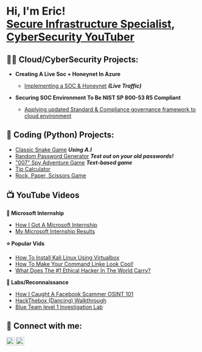 <h1>Hi, I'm Eric! <br/> <a href="https://www.linkedin.com/in/eric-mcclellan-jr/">Secure Infrastructure Specialist</a>, <a href="https://www.youtube.com/@cyber_hawks"> CyberSecurity YouTuber</a></h1>

<h2>👨‍💻 Cloud/CyberSecurity Projects:</h2>

- <b> Creating A Live Soc + Honeynet In Azure </b>
  - [Implementing a SOC & Honeynet](https://github.com/EricMcclellan1/Cloud-Soc) <i><b>(Live Traffic)</b></i>
    
- <b> Securing SOC Environment To Be NIST SP 800-53 R5 Compliant </b>
  - [Applying updated Standard & Compliance governance framework to cloud environment](https://github.com/EricMcclellan1/NIST-Compliance/tree/main)
 

<h2>🤖 Coding (Python) Projects:</h2>

- [Classic Snake Game](https://github.com/EricMcclellan1/Snake-game) <b><i>Using A.I</b></i>
- [Random Password Generator](https://github.com/EricMcclellan1/password-generator) <i><b>Test out on your old passwords!</i></b>
- ["007" Spy Adventure Game](https://github.com/EricMcclellan1/spy-game) <b><i>Text-based game</i></b>
- [Tip Calculator](https://github.com/EricMcclellan1/Tip-Calculator)
- [Rock, Paper, Scissors Game](https://github.com/EricMcclellan1/rock-paper-scissors)



<h2>📺 YouTube Videos</h2>

 <b> 👔 Microsoft Internship </b> <br/>

- [How I Got A Microsoft Internship](https://www.youtube.com/watch?v=PAjTJ02IkDY)
- [My Microsoft Internship Results](https://www.youtube.com/watch?v=LWTZpaaHpyY)

 <b> ⭐ Popular Vids </b> <br/>
- [How To Install Kali Linux Using Virtualbox](https://www.youtube.com/watch?v=iqTm5TgO-Nw)
- [How To Make Your Command Linke Look Cool!](https://www.youtube.com/watch?v=6sBl6YtUuGU)
- [What Does The #1 Ethical Hacker In The World Carry?](https://www.youtube.com/watch?v=dcC1Oq-4rHw)

 <b> 🔎 Labs/Reconnaissance </b> <br/>



- [How I Caught A Facebook Scammer OSINT 101](https://www.youtube.com/watch?v=FpCahM50hlM)
- [HackThebox (Dancing) Walkthrough](https://www.youtube.com/watch?v=5hKuY3Yvfj0)
- [Blue Team level 1 Investigation Lab](https://www.youtube.com/watch?v=3FwH033NJxg)



<h2> 🤳 Connect with me:</h2>

[<img align="left" alt="JoshMadakor | YouTube" width="22px" src="https://cdn.jsdelivr.net/npm/simple-icons@v3/icons/youtube.svg" />][youtube]
[<img align="left" alt="JoshMadakor | LinkedIn" width="22px" src="https://cdn.jsdelivr.net/npm/simple-icons@v3/icons/linkedin.svg" />][linkedin]


[youtube]: https://www.youtube.com/@cyber_hawks
[linkedin]: https://www.linkedin.com/in/eric-mcclellan-jr/

<!--


Here are some ideas to get you started:

- 🔭 I’m currently working on ...
- 🌱 I’m currently learning ...
- 👯 I’m looking to collaborate on ...
- 🤔 I’m looking for help with ...
- 💬 Ask me about ...
- 📫 How to reach me: ...
- 😄 Pronouns: ...
- ⚡ Fun fact: ...

[<img align="left" alt="JoshMadakor | YouTube" width="22px" src="https://cdn.jsdelivr.net/npm/simple-icons@v3/icons/youtube.svg" />][youtube]
[<img align="left" alt="JoshMadakor | Twitter" width="22px" src="https://cdn.jsdelivr.net/npm/simple-icons@v3/icons/twitter.svg" />][twitter]
[<img align="left" alt="JoshMadakor | LinkedIn" width="22px" src="https://cdn.jsdelivr.net/npm/simple-icons@v3/icons/linkedin.svg" />][linkedin]
[<img align="left" alt="JoshMadakor | Instagram" width="22px" src="https://cdn.jsdelivr.net/npm/simple-icons@v3/icons/instagram.svg" />][instagram]


[twitter]: https://twitter.com/joshmadakor
[youtube]: https://www.youtube.com/@cyber_hawks
[instagram]: https://www.instagram.com/joshmadakor/
[linkedin]: https://www.linkedin.com/in/eric-mcclellan-jr/


-->
